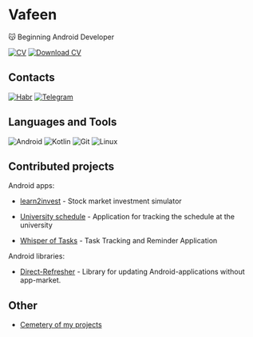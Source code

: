 # Vafeen

😽 Beginning Android Developer

[![CV](https://img.shields.io/badge/Whoami-171515?style=for-the-badge&logo=github&logoColor=white)](https://github.com/vafeen/whoami/blob/main/README.md) [![Download CV](https://img.shields.io/badge/Download_CV-171515?style=for-the-badge&logo=github&logoColor=white)](https://raw.githubusercontent.com/Vafeen/curriculum-vitae/main/vafeen.pdf)
## Contacts

[![Habr](https://img.shields.io/badge/Habr-77A2D6?style=for-the-badge&logo=habr&logoColor=white)](https://habr.com/ru/users/vafeen/)  [![Telegram](https://img.shields.io/badge/Telegram-26A5E4?style=for-the-badge&logo=telegram&logoColor=white)](https://t.me/vafeen)

## Languages and Tools

![Android](https://img.shields.io/badge/Android-3DDC84?style=for-the-badge&logo=android&logoColor=white) ![Kotlin](https://img.shields.io/badge/Kotlin-9b3af3?style=for-the-badge&logo=kotlin&logoColor=white) ![Git](https://img.shields.io/badge/Git-F05032?style=for-the-badge&logo=git&logoColor=white) ![Linux](https://img.shields.io/badge/Linux-000000?style=for-the-badge&logo=linux&logoColor=white)

## Сontributed projects

Android apps:

- [learn2invest](https://github.com/vafeen/learn2Invest) - Stock market investment simulator

- [University schedule](https://github.com/vafeen/UniversitySchedule) - Application for tracking the schedule at the university

- [Whisper of Tasks](https://github.com/vafeen/Whisper-of-Tasks) - Task Tracking and Reminder Application

Android libraries:

- [Direct-Refresher](https://github.com/vafeen/Direct-Refresher) - Library for updating Android-applications without app-market.

## Other

- [Cemetery of my projects](https://github.com/vafeenLabs)
